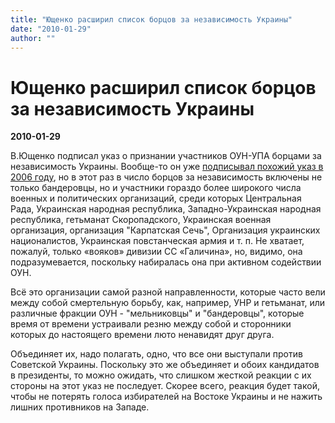 ```yaml
---
title: "Ющенко расширил список борцов за независимость Украины"
date: "2010-01-29"
author: ""
---
```


# Ющенко расширил список борцов за независимость Украины

**2010-01-29** 

В.Ющенко подписал указ о признании участников ОУН-УПА борцами за независимость Украины. Вообще-то он уже [подписывал похожий указ в 2006 году](http://lenta.ru/news/2006/10/14/bill/), но в этот раз в число борцов за независимость включены не только бандеровцы, но и участники гораздо более широкого числа военных и политических организаций, среди которых Центральная Рада, Украинская народная республика, Западно-Украинская народная республика, гетьманат Скоропадского, Украинская военная организация, организация "Карпатская Сечь", Организация украинских националистов, Украинская повстанческая армия и т. п. Не хватает, пожалуй, только «вояков» дивизии СС «Галичина», но, видимо, она подразумевается, поскольку набиралась она при активном содействии ОУН.

Всё это организации самой разной направленности, которые часто вели между собой смертельную борьбу, как, например, УНР и гетьманат, или различные фракции ОУН - "мельниковцы" и "бандеровцы", которые время от времени устраивали резню между собой и сторонники которых до настоящего времени люто ненавидят друг друга.

Объединяет их, надо полагать, одно, что все они выступали против Советской Украины. Поскольку это же объединяет и обоих кандидатов в президенты, то можно ожидать, что слишком жесткой реакции с их стороны на этот указ не последует. Скорее всего, реакция будет такой, чтобы не потерять голоса избирателей на Востоке Украины и не нажить лишних противников на Западе.
